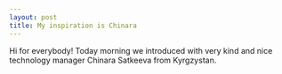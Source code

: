```yaml
---
layout: post
title: My inspiration is Chinara
---
```


Hi for everybody! Today morning we introduced with very kind and nice technology manager Chinara Satkeeva from Kyrgzystan. 


